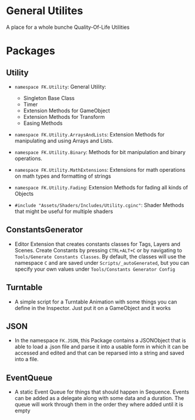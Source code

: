 # General Utilites
A place for a whole bunche Quality-Of-Life Utilities

# Packages
## Utility
- `namespace FK.Utility`: General Utility:
  - Singleton Base Class
  - Timer
  - Extension Methods for GameObject
  - Extension Methods for Transform
  - Easing Methods

- `namespace FK.Utility.ArraysAndLists`: Extension Methods for manipulating and using Arrays and Lists.

- `namespace FK.Utility.Binary`: Methods for bit manipulation and binary operations.

- `namespace FK.Utility.MathExtensions`: Extensions for math operations on math types and formatting of strings

- `namespace FK.Utility.Fading`: Extension Methods for fading all kinds of Objects

- `#include "Assets/Shaders/Includes/Utility.cginc"`: Shader Methods that might be useful for multiple shaders

## ConstantsGenerator
- Editor Extension that creates constants classes for Tags, Layers and Scenes.
Create Constants by pressing `CTRL+ALT+C` or by navigating to `Tools/Generate Constants Classes`. By default, the classes will use the namespace `C` and are saved under `Scripts/_autoGenerated`, but you can specify your own values under `Tools/Constants Generator Config`

## Turntable
- A simple script for a Turntable Animation with some things you can define in the Inspector. Just put it on a GameObject and it works

## JSON
- In the namespace `FK.JSON`, this Package contains a JSONObject that is able to load a .json file and parse it into a usable form in which it can be accessed and edited and that can be reparsed into a string and saved into a file.

## EventQueue
- A static Event Queue for things that should happen in Sequence. Events can be added as a delegate along with some data and a duration. The queue will work through them in the order they where added until it is empty
